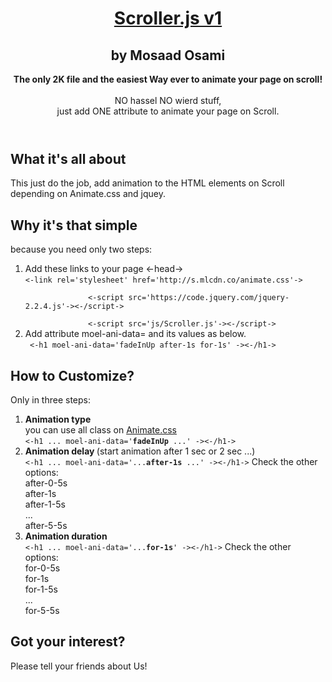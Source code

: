 
<!-- Header -->
<header class="header">
  <div class="container">
    <div class="row "  >
      <div class="col-lg-8 col-lg-push-2 text-center">
        <h1  moel-ani-data="fadeInUp after-0-5s for-0-5s" ><a href="http://jsaap.com/scroller/" >Scroller.js v1</a></h1>
        <h2  moel-ani-data="fadeInUp after-0-5s for-0-5s" >by Mosaad Osami</h2>
        <p class="lead"  moel-ani-data="fadeInUp after-0-5s for-0-5s" ><strong>The only 2K file and the easiest Way ever to animate your page on scroll!</strong><br>
          <br>
          NO hassel NO wierd stuff, <br>
          just add ONE attribute to animate your page on Scroll.</p>
 
 
  </div>
</header>
 
<main class="content"> 
  
 
  <section class="container space-before space-after "  >
    <div class="row">
      <div class="col-sm-10 col-sm-push-1">
        <div moel-ani-data="fadeInDown after-0-5s for-0-5s">
          <h1 class="text-center">What it's all about</h1>
          <p class="lead text-center"> This just do the job, add animation to the HTML elements on Scroll <br/>
            depending on Animate.css and jquey. </p>
        </div>
        <div>
          <h1 class="text-center big-margin"   moel-ani-data="fadeInDown after-1s for-1s">Why it's that simple</h1>
          <p class="lead text-center"   moel-ani-data="fadeInDown after-1s for-1s"> because you need only two steps: </p>
          <ol>
            <li   moel-ani-data="fadeInDown after-1s for-1s">Add these links to your page <-head-><br/>
              <code><-link rel='stylesheet' href='http://s.mlcdn.co/animate.css'-><br/>
              <-script src='https://code.jquery.com/jquery-2.2.4.js'-><-/script-><br/>
              <-script src='js/Scroller.js'-><-/script-> </code></li>
            <li   moel-ani-data="fadeInDown after-1s for-1s"> Add attribute  moel-ani-data= and its values as below. <br/>
              <code> <-h1 moel-ani-data='fadeInUp after-1s for-1s' -><-/h1-> </code> </li>
          </ol>
        </div>
        <div   moel-ani-data="fadeInRight after-1s for-1s">
          <h1 class="text-center big-margin">How to Customize?</h1>
          <p class="lead text-center"> Only in three steps: </p>
          <ol>
            <li    moel-ani-data="fadeInDown after-1s for-1s"> <b>Animation type</b><br/>
              you can use all class on <a href="https://github.com/daneden/animate.css">Animate.css</a><br/>
              <code><-h1 ... moel-ani-data='<b>fadeInUp</b> ...' -><-/h1-></code> </li>
            <li   moel-ani-data="fadeInDown after-1s for-1s"> <b>Animation delay </b>(start animation after 1 sec or 2 sec ...)<br/>
              <code><-h1 ... moel-ani-data='...<b>after-1s</b> ...' -><-/h1-></code> Check the other options:<br/>
              after-0-5s<br/>
              after-1s<br/>
              after-1-5s<br/>
              ...<br/>
              after-5-5s </li>
            <li   moel-ani-data="fadeInDown after-1s for-1s"> <b>Animation duration</b><br/>
              <code><-h1 ... moel-ani-data='...<b>for-1s</b>' -><-/h1-></code> Check the other options:<br/>
              for-0-5s<br/>
              for-1s<br/>
              for-1-5s<br/>
              ...<br/>
              for-5-5s </li>
          </ol>
    
  </section>
 
 
 
 
  
</main>
<footer id="footer" class="jumbotron" >
  <section class="container">
    <div class="row">
      <div class="col-md-5 col-md-push-1"   moel-ani-data="fadeInLeft after-1s for-1s">
        <h2>Got your interest?</h2>
        <p>Please tell your friends about Us!</p>
   
       
